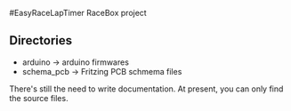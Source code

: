 #EasyRaceLapTimer RaceBox project

## Directories

 - arduino -> arduino firmwares
 - schema_pcb -> Fritzing PCB schmema files


There's still the need to write documentation. At present, you can only find the source files.
